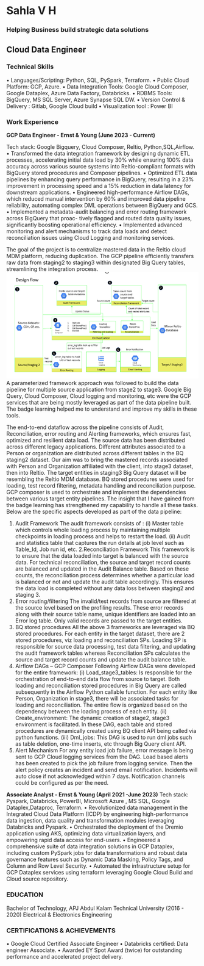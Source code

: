 # Sahla V H
### Helping Business build strategic data solutions
## Cloud Data Engineer 
### Technical Skills
• Languages/Scripting: Python, SQL, PySpark, Terraform.
• Public Cloud Platform: GCP, Azure.
• Data Integration Tools: Google Cloud Composer, Google Dataplex, Azure Data Factory, Databricks.
• RDBMS Tools: BigQuery, MS SQL Server, Azure Synapse SQL DW.
• Version Control & Delivery : Gitlab, Google Cloud build
• Visualization tool : Power BI
### Work Experience
**GCP Data Engineer - Ernst & Young (June 2023 - Current)**

Tech stack: Google Bigquery, Cloud Composer, Reltio, Python,SQL,Airflow.
• Transformed the data integration framework by designing dynamic ETL processes, accelerating initial data
load by 30% while ensuring 100% data accuracy across various source systems into Reltio-compliant formats
with BigQuery stored procedures and Composer pipelines.
• Optimized ETL data pipelines by enhancing query performance in BigQuery, resulting in a 23% improvement
in processing speed and a 15% reduction in data latency for downstream applications.
• Engineered high-performance Airflow DAGs, which reduced manual intervention by 60% and improved
data pipeline reliability, automating complex DML operations between BigQuery and GCS.
• Implemented a metadata-audit balancing and error routing framework across BigQuery that proac-
tively flagged and routed data quality issues, significantly boosting operational efficiency.
• Implemented advanced monitoring and alert mechanisms to track data loads and detect reconciliation issues
using Cloud Logging and monitoring services.

The goal of the project is to centralize mastered data in the Reltio cloud MDM platform, reducing duplication. The GCP pipeline efficiently transfers raw data from staging2 to staging3 within designated Big Query tables, streamlining the integration process.
![Solution architecture workflow](/assets/architecture.PNG)
A parameterized framework approach was followed to build the data pipeline for multiple source application from stage2 to stage3. Google Big Query, Cloud Composer, Cloud logging and monitoring, etc were the GCP services that are being mostly leveraged as part of the data pipeline built. The badge learning helped me to understand and improve my skills in these tools.

The end-to-end dataflow across the pipeline consists of Audit, Reconciliation, error routing and Alerting frameworks, which ensures fast, optimized and resilient data load. The source data has been distributed across different legacy applications. Different attributes associated to a Person or organization are distributed across different tables in the BQ staging2 dataset. Our aim was to bring the mastered records associated with Person and Organization affiliated with the client, into stage3 dataset, then into Reltio. The target entities in staging3 Big Query dataset will be resembling the Reltio MDM database. BQ stored procedures were used for loading, test record filtering, metadata handling and reconciliation purpose. GCP composer is used to orchestrate and implement the dependencies between various target entity pipelines. The insight that I have gained from the badge learning has strengthened my capability to handle all these tasks. 
Below are the specific aspects developed as part of the data pipeline:
1. Audit Framework
The audit framework consists of :
(i)	Master table which controls whole loading process by maintaining multiple checkpoints in loading process and helps to restart the load.
(ii)	Audit and statistics table that captures the run details at job level such as Table_Id, Job run id, etc.
2.Reconciliation Framework
This framework is to ensure that the data loaded into target is balanced with the source data. For technical reconciliation, the source and target record counts are balanced and updated in the Audit Balance table. Based on these counts, the reconciliation process determines whether a particular load is balanced or not and update the audit table accordingly. This ensures the data load is completed without any data loss between staging2 and staging 3.
3. Error routing/filtering
The invalid/test records from source are filtered at the source level based on the profiling results. These error records along with their source table name, unique identifiers are loaded into an Error log table. Only valid records are passed to the target entities.
4. BQ stored procedures 
All the above 3 frameworks are leveraged via BQ stored procedures. For each entity in the target dataset, there are 2 stored procedures, viz loading and reconciliation SPs.
Loading SP is responsible for source data processing, test data filtering, and updating the audit framework tables whereas Reconciliation SPs calculates the source and target record counts and update the audit balance table. 
5. Airflow DAGs – GCP Composer
Following Airflow DAGs were developed for the entire framework:
(i)	Load_stage3_tables: Is responsible for the orchestration of end-to-end data flow from source to target. Both loading and reconciliation stored procedures in Big Query are called subsequently in the Airflow Python callable function. For each entity like Person, Organization in stage3, there will be associated tasks for loading and reconciliation. The entire flow is organized based on the dependency between the loading process of each entity.
(ii)	Create_environment: The dynamic creation of stage2, stage3 environment is facilitated. In these DAG, each table and stored procedures are dynamically created using BQ client API being called via python functions.
(iii)	Dml_jobs: This DAG is used to run dml jobs such as table deletion, one-time inserts, etc through Big Query client API.
6. Alert Mechanism
For any entity load job failure, error message is being sent to GCP Cloud logging services from the DAG. Load based alerts has been created to pick the job failure from logging service. Then the alert policy creates an incident and send email notification. Incidents will auto close if not acknowledged within 7 days. Notification channels could be configured as per the need.


**Associate Analyst - Ernst & Young (April 2021 -June 2023)**
Tech stack: Pyspark, Databricks, PowerBI, Microsoft Azure , MS SQL, Google Dataplex,Dataproc, Terraform.
• Revolutionized data management in the Integrated Cloud Data Platform (ICDP) by engineering high-performance
data ingestion, data quality and transformation modules leveraging Databricks and Pyspark.
• Orchestrated the deployment of the Dremio application using AKS, optimizing data virtualization layers, and
empowering rapid data access for end-users.
• Engineered a comprehensive suite of data integration solutions in GCP Dataplex, including custom PySpark
jobs for data transformations and robust data governance features such as Dynamic Data Masking, Policy Tags,
and Column and Row Level Security.
• Automated the infrastructure setup for GCP Dataplex services using terraform leveraging Google Cloud Build
and Cloud source repository.

### EDUCATION
Bachelor of Technology, APJ Abdul Kalam Technical University (2016 - 2020)
Electrical & Electronics Engineering 
### CERTIFICATIONS & ACHIEVEMENTS
• Google Cloud Certified Associate Engineer
• Databricks certified: Data engineer Associate.
• Awarded EY Spot Award (twice) for outstanding performance and accelerated project delivery.
